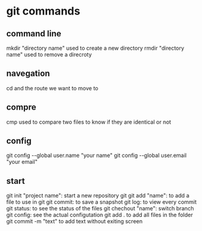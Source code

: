 # git commands
## command line
mkdir "directory name" used to create a new directory
rmdir "directory name" used to remove a direcroty
## navegation
cd and the route we want to move to
## compre 
cmp used to compare two files to know if they are identical or not
## config 
git config --global user.name "your name"
git config --global user.email "your email"
## start 
git init "project name": start a new repository
git git add "name": to add a file to use in git
git commit: to save a snapshot
git log: to view every commit
git status: to see the status of the files
git chechout "name": switch branch
git config: see the actual configutation 
git add . to add all files in the folder
git commit -m "text" to add text without exiting screen

